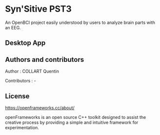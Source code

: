 # Syn'Sitive PST3
An OpenBCI project easily understood by users to analyze brain parts with an EEG.


## Desktop App

## Authors and contributors

Author : COLLART Quentin

Contributors : -


## License

https://openframeworks.cc/about/


openFrameworks is an open source C++ toolkit designed to assist the creative process by providing a simple and intuitive framework for experimentation.

